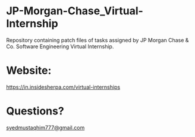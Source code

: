 # JP-Morgan-Chase_Virtual-Internship
Repository containing patch files of tasks assigned by JP Morgan Chase &amp; Co. Software Engineering Virtual Internship.

# Website:
https://in.insidesherpa.com/virtual-internships

# Questions?
syedmustaqhim777@gmail.com
